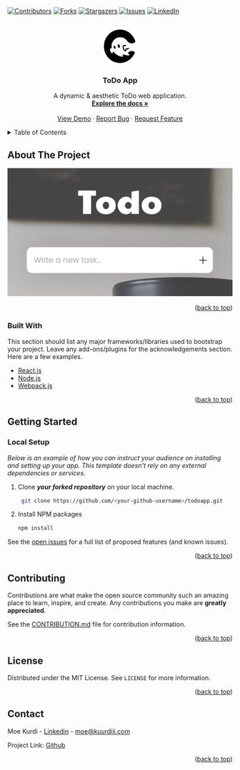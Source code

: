<div id="top"></div>


[![Contributors][contributors-shield]][contributors-url]
[![Forks][forks-shield]][forks-url]
[![Stargazers][stars-shield]][stars-url]
[![Issues][issues-shield]][issues-url]
[![LinkedIn][linkedin-shield]][linkedin-url]



<!-- PROJECT LOGO -->
<br />
<div align="center">
  <a href="https://github.com/kuurdiii/todoapp">
    <img src="src/assets/ghost.png" alt="Logo" width="80" height="80">
  </a>

  <h3 align="center">ToDo App</h3>

  <p align="center">
    A dynamic & aesthetic ToDo web application.
    <br />
    <a href="https://github.com/kuurdiii/todoapp/blob/main/CONTRIBUTION.md"><strong>Explore the docs »</strong></a>
    <br />
    <br />
    <a href="https://kuurdiii.github.io/todoapp/">View Demo</a>
    ·
    <a href="https://github.com/kuurdiii/todoapp/issues">Report Bug</a>
    ·
    <a href="https://github.com/kuurdiii/todoapp/issues">Request Feature</a>
  </p>
</div>



<!-- TABLE OF CONTENTS -->
<details>
  <summary>Table of Contents</summary>
  <ol>
    <li>
      <a href="#about-the-project">About The Project</a>
      <ul>
        <li><a href="#built-with">Built With</a></li>
      </ul>
    </li>
    <li>
      <a href="#getting-started">Getting Started</a>
      <ul>
        <li><a href="#local-setup">Installation</a></li>
      </ul>
    </li>
    <li><a href="#contributing">Contributing</a></li>
    <li><a href="#license">License</a></li>
    <li><a href="#contact">Contact</a></li>
  </ol>
</details>



<!-- ABOUT THE PROJECT -->
## About The Project

[![Product Name Screen Shot][product-screenshot]](https://example.com)
<p align="right">(<a href="#top">back to top</a>)</p>



### Built With

This section should list any major frameworks/libraries used to bootstrap your project. Leave any add-ons/plugins for the acknowledgements section. Here are a few examples.

* [React.js](https://reactjs.org/)
* [Node.js](https://nodejs.org/en/)
* [Webpack.js](https://webpack.js.org)

<p align="right">(<a href="#top">back to top</a>)</p>



<!-- GETTING STARTED -->
## Getting Started

### Local Setup

_Below is an example of how you can instruct your audience on installing and setting up your app. This template doesn't rely on any external dependencies or services._

1. Clone ***your forked repository*** on your local machine.
   ```bash
    git clone https://github.com/<your-github-username>/todoapp.git
    ```
2. Install NPM packages
   ```bash
   npm install
   ```

See the [open issues](https://github.com/kuurdiii/todoapp/issues) for a full list of proposed features (and known issues).

<p align="right">(<a href="#top">back to top</a>)</p>


<!-- CONTRIBUTING -->
## Contributing

Contributions are what make the open source community such an amazing place to learn, inspire, and create. Any contributions you make are **greatly appreciated**.

See the [CONTRIBUTION.md](https://github.com/kuurdiii/todoapp/blob/main/CONTRIBUTION.md) file for contribution information. 

<p align="right">(<a href="#top">back to top</a>)</p>

<!-- LICENSE -->
## License

Distributed under the MIT License. See `LICENSE` for more information.

<p align="right">(<a href="#top">back to top</a>)</p>



<!-- CONTACT -->
## Contact

Moe Kurdi - [Linkedin](https://linkedin.com/in/kurdi1128) - moe@kuurdiii.com

Project Link: [Github](https://github.com/kuurdiii/todoapp)

<p align="right">(<a href="#top">back to top</a>)</p>



[contributors-shield]: https://img.shields.io/github/contributors/kuurdiii/todoapp.svg?style=for-the-badge
[contributors-url]: https://github.com/kuurdiii/todoapp/graphs/contributors
[forks-shield]: https://img.shields.io/github/forks/kuurdiii/todoapp.svg?style=for-the-badge
[forks-url]: https://github.com/kuurdiii/todoapp/network/members
[stars-shield]: https://img.shields.io/github/stars/kuurdiii/todoapp.svg?style=for-the-badge
[stars-url]: https://github.com/kuurdiii/todoapp/stargazers
[issues-shield]: https://img.shields.io/github/issues/kuurdiii/todoapp.svg?style=for-the-badge
[issues-url]: https://github.com/kuurdiii/todoapp/issues
[linkedin-shield]: https://img.shields.io/badge/-LinkedIn-black.svg?style=for-the-badge&logo=linkedin&colorB=555
[linkedin-url]: https://linkedin.com/in/kurdi1128
[product-screenshot]: src/assets/todoapp.png
